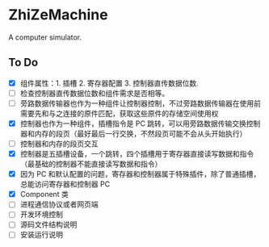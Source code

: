 # ZhiZeMachine

A computer simulator.

## To Do

- [X] 组件属性：1. 插槽 2. 寄存器配置 3. 控制器直传数据位数.
- [ ] 检查控制器直传数据位数和组件需求是否相等。
- [ ] 旁路数据传输器也作为一种组件让控制器控制，不过旁路数据传输器在使用前需要先和与之连接的原件匹配，获取这些原件的存储空间使用权
- [X] 控制器也作为一种组件，插槽指令是 PC 跳转，可以用旁路数据传输交换控制器和内存的段页（最好最后一行交换，不然段页可能不会从头开始执行）
- [ ] 控制器和内存的段页交互
- [X] 控制器是五插槽设备，一个跳转，四个插槽用于寄存器直接读写数据和指令（最基础的控制器不能直接读写数据和指令）
- [X] 因为 PC 和默认配置的问题，寄存器和控制器属于特殊插件，除了普通插槽，总能访问寄存器和控制器 PC
- [X] Component 类
- [ ] 进程通信协议或者网页端
- [ ] 开发环境控制
- [ ] 源码文件结构说明
- [ ] 安装运行说明

